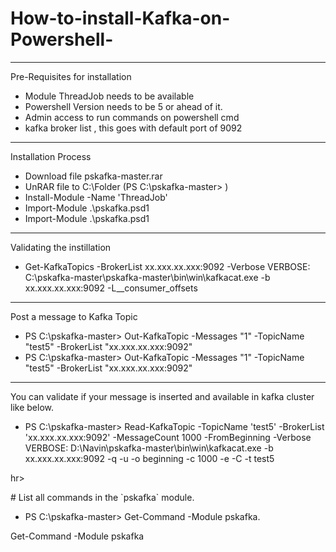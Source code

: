# How-to-install-Kafka-on-Powershell-
<hr>
<p>Pre-Requisites for installation</p>
<ul>
<li>Module ThreadJob needs to be available</li>
<li>Powershell Version needs to be 5 or ahead of it.</li>
<li>Admin access to run commands on powershell cmd</li>
<li>kafka broker list , this goes with default port of 9092</li>
</ul>
<hr>
<p>Installation Process</p>
<ul>
<li>Download file pskafka-master.rar</li>
<li>UnRAR file to C:\Folder (PS C:\pskafka-master> )</li>
<li>Install-Module -Name 'ThreadJob'</li>
<li>Import-Module .\pskafka.psd1</li>
<li>Import-Module .\pskafka.psd1</li>
</ul>

<hr>
<p>Validating the instillation</p>
<ul>
<li>Get-KafkaTopics -BrokerList xx.xxx.xx.xxx:9092 -Verbose VERBOSE: C:\pskafka-master\pskafka-master\bin\win\kafkacat.exe -b xx.xxx.xx.xxx:9092 -L__consumer_offsets</li>
</ul>

<hr>
<p>Post a message to Kafka Topic</p>
<ul>
<li>PS C:\pskafka-master> Out-KafkaTopic -Messages "1" -TopicName "test5" -BrokerList "xx.xxx.xx.xxx:9092"</li>
 
<li>PS C:\pskafka-master> Out-KafkaTopic -Messages "1" -TopicName "test5" -BrokerList "xx.xxx.xx.xxx:9092"</li>
</ul>

<hr>
<p>You can validate if your message is inserted and available in kafka cluster like below.</p>
<ul>
<li>PS C:\pskafka-master> Read-KafkaTopic -TopicName 'test5' -BrokerList 'xx.xxx.xx.xxx:9092' -MessageCount 1000 -FromBeginning -Verbose VERBOSE: D:\Navin\pskafka-master\bin\win\kafkacat.exe -b xx.xxx.xx.xxx:9092 -q -u -o beginning -c 1000 -e -C -t test5</li>
</ul>

hr>
<p># List all commands in the `pskafka` module.</p>
<ul>
 <li>PS C:\pskafka-master> Get-Command -Module pskafka.</li>
 </ul>
 
 
 
Get-Command -Module pskafka

